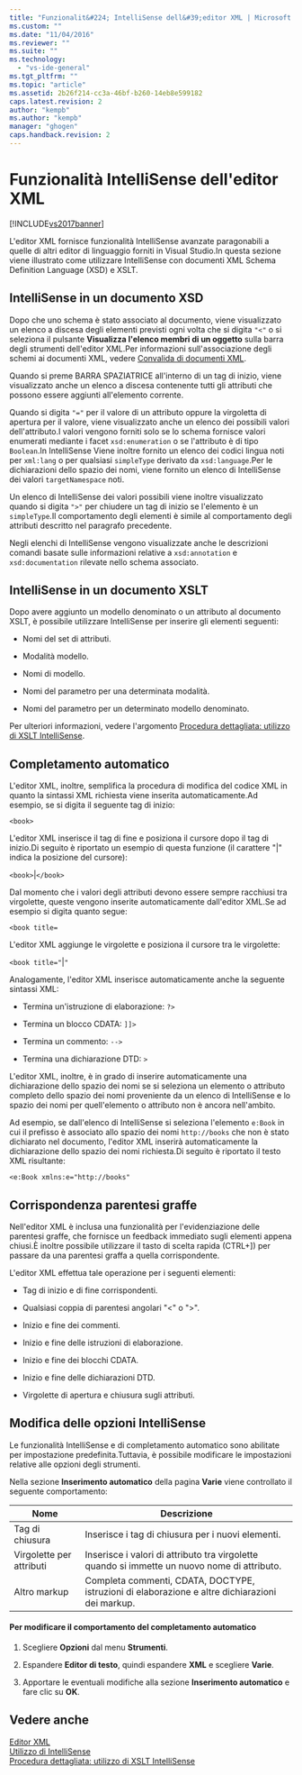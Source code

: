 ```yaml
---
title: "Funzionalit&#224; IntelliSense dell&#39;editor XML | Microsoft Docs"
ms.custom: ""
ms.date: "11/04/2016"
ms.reviewer: ""
ms.suite: ""
ms.technology: 
  - "vs-ide-general"
ms.tgt_pltfrm: ""
ms.topic: "article"
ms.assetid: 2b26f214-cc3a-46bf-b260-14eb8e599182
caps.latest.revision: 2
author: "kempb"
ms.author: "kempb"
manager: "ghogen"
caps.handback.revision: 2
---
```

# Funzionalit&#224; IntelliSense dell&#39;editor XML
[!INCLUDE[vs2017banner](../code-quality/includes/vs2017banner.md)]

L'editor XML fornisce funzionalità IntelliSense avanzate paragonabili a quelle di altri editor di linguaggio forniti in Visual Studio.In questa sezione viene illustrato come utilizzare IntelliSense con documenti XML Schema Definition Language \(XSD\) e XSLT.  
  
## IntelliSense in un documento XSD  
 Dopo che uno schema è stato associato al documento, viene visualizzato un elenco a discesa degli elementi previsti ogni volta che si digita `"<"` o si seleziona il pulsante **Visualizza l'elenco membri di un oggetto** sulla barra degli strumenti dell'editor XML.Per informazioni sull'associazione degli schemi ai documenti XML, vedere [Convalida di documenti XML](../xml-tools/xml-document-validation.md).  
  
 Quando si preme BARRA SPAZIATRICE all'interno di un tag di inizio, viene visualizzato anche un elenco a discesa contenente tutti gli attributi che possono essere aggiunti all'elemento corrente.  
  
 Quando si digita `"="` per il valore di un attributo oppure la virgoletta di apertura per il valore, viene visualizzato anche un elenco dei possibili valori dell'attributo.I valori vengono forniti solo se lo schema fornisce valori enumerati mediante i facet `xsd:enumeration` o se l'attributo è di tipo `Boolean`.In IntelliSense Viene inoltre fornito un elenco dei codici lingua noti per `xml:lang` o per qualsiasi `simpleType` derivato da `xsd:language`.Per le dichiarazioni dello spazio dei nomi, viene fornito un elenco di IntelliSense dei valori `targetNamespace` noti.  
  
 Un elenco di IntelliSense dei valori possibili viene inoltre visualizzato quando si digita `">"` per chiudere un tag di inizio se l'elemento è un `simpleType`.Il comportamento degli elementi è simile al comportamento degli attributi descritto nel paragrafo precedente.  
  
 Negli elenchi di IntelliSense vengono visualizzate anche le descrizioni comandi basate sulle informazioni relative a `xsd:annotation` e `xsd:documentation` rilevate nello schema associato.  
  
## IntelliSense in un documento XSLT  
 Dopo avere aggiunto un modello denominato o un attributo al documento XSLT, è possibile utilizzare IntelliSense per inserire gli elementi seguenti:  
  
-   Nomi del set di attributi.  
  
-   Modalità modello.  
  
-   Nomi di modello.  
  
-   Nomi del parametro per una determinata modalità.  
  
-   Nomi del parametro per un determinato modello denominato.  
  
 Per ulteriori informazioni, vedere l'argomento [Procedura dettagliata: utilizzo di XSLT IntelliSense](../xml-tools/walkthrough-using-xslt-intellisense.md).  
  
## Completamento automatico  
 L'editor XML, inoltre, semplifica la procedura di modifica del codice XML in quanto la sintassi XML richiesta viene inserita automaticamente.Ad esempio, se si digita il seguente tag di inizio:  
  
 `<book>`  
  
 L'editor XML inserisce il tag di fine e posiziona il cursore dopo il tag di inizio.Di seguito è riportato un esempio di questa funzione \(il carattere "&#124;" indica la posizione del cursore\):  
  
 `<book>`&#124;`</book>`  
  
 Dal momento che i valori degli attributi devono essere sempre racchiusi tra virgolette, queste vengono inserite automaticamente dall'editor XML.Se ad esempio si digita quanto segue:  
  
 `<book title=`  
  
 L'editor XML aggiunge le virgolette e posiziona il cursore tra le virgolette:  
  
 `<book title="`&#124;`"`  
  
 Analogamente, l'editor XML inserisce automaticamente anche la seguente sintassi XML:  
  
-   Termina un'istruzione di elaborazione: `?>`  
  
-   Termina un blocco CDATA: `]]>`  
  
-   Termina un commento: `-->`  
  
-   Termina una dichiarazione DTD: `>`  
  
 L'editor XML, inoltre, è in grado di inserire automaticamente una dichiarazione dello spazio dei nomi se si seleziona un elemento o attributo completo dello spazio dei nomi proveniente da un elenco di IntelliSense e lo spazio dei nomi per quell'elemento o attributo non è ancora nell'ambito.  
  
 Ad esempio, se dall'elenco di IntelliSense si seleziona l'elemento `e:Book` in cui il prefisso è associato allo spazio dei nomi `http://books` che non è stato dichiarato nel documento, l'editor XML inserirà automaticamente la dichiarazione dello spazio dei nomi richiesta.Di seguito è riportato il testo XML risultante:  
  
 `<e:Book xmlns:e="http://books"`  
  
## Corrispondenza parentesi graffe  
 Nell'editor XML è inclusa una funzionalità per l'evidenziazione delle parentesi graffe, che fornisce un feedback immediato sugli elementi appena chiusi.È inoltre possibile utilizzare il tasto di scelta rapida \(CTRL\+\]\) per passare da una parentesi graffa a quella corrispondente.  
  
 L'editor XML effettua tale operazione per i seguenti elementi:  
  
-   Tag di inizio e di fine corrispondenti.  
  
-   Qualsiasi coppia di parentesi angolari "\<" o "\>".  
  
-   Inizio e fine dei commenti.  
  
-   Inizio e fine delle istruzioni di elaborazione.  
  
-   Inizio e fine dei blocchi CDATA.  
  
-   Inizio e fine delle dichiarazioni DTD.  
  
-   Virgolette di apertura e chiusura sugli attributi.  
  
## Modifica delle opzioni IntelliSense  
 Le funzionalità IntelliSense e di completamento automatico sono abilitate per impostazione predefinita.Tuttavia, è possibile modificare le impostazioni relative alle opzioni degli strumenti.  
  
 Nella sezione **Inserimento automatico** della pagina **Varie** viene controllato il seguente comportamento:  
  
|Nome|Descrizione|  
|----------|-----------------|  
|Tag di chiusura|Inserisce i tag di chiusura per i nuovi elementi.|  
|Virgolette per attributi|Inserisce i valori di attributo tra virgolette quando si immette un nuovo nome di attributo.|  
|Altro markup|Completa commenti, CDATA, DOCTYPE, istruzioni di elaborazione e altre dichiarazioni dei markup.|  
  
#### Per modificare il comportamento del completamento automatico  
  
1.  Scegliere **Opzioni** dal menu **Strumenti**.  
  
2.  Espandere **Editor di testo**, quindi espandere **XML** e scegliere **Varie**.  
  
3.  Apportare le eventuali modifiche alla sezione **Inserimento automatico** e fare clic su **OK**.  
  
## Vedere anche  
 [Editor XML](../xml-tools/xml-editor.md)   
 [Utilizzo di IntelliSense](../ide/using-intellisense.md)   
 [Procedura dettagliata: utilizzo di XSLT IntelliSense](../xml-tools/walkthrough-using-xslt-intellisense.md)